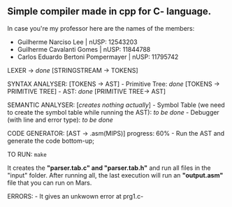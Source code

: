 ## Simple compiler made in cpp for C- language.

In case you're my professor here are the names of the members:

* Guilherme Narciso Lee | nUSP: 12543203
* Guilherme Cavalanti Gomes | nUSP: 11844788
* Carlos Eduardo Bertoni Pompermayer | nUSP: 11795742

LEXER -> *done* [STRINGSTREAM -> TOKENS]

SYNTAX ANALYSER: [TOKENS -> AST]
    - Primitive Tree: *done* [TOKENS -> PRIMITIVE TREE]
    - AST: *done* [PRIMITIVE TREE-> AST]

SEMANTIC ANALYSER: [<i>creates nothing actually</i>]
    - Symbol Table (we need to create the symbol table while running the AST): *to be done*
    - Debugger (with line and error type): *to be done*

CODE GENERATOR: [AST -> .asm(MIPS)] progress: 60%
    - Run the AST and generate the code bottom-up;

TO RUN: ```make```

It creates the <b>"parser.tab.c" and "parser.tab.h"</b> and run all files in the "input" folder.
After running all, the last execution will run an <b>"output.asm"</b> file that you can run on Mars.

ERRORS:
    - It gives an unkwown error at prg1.c-


